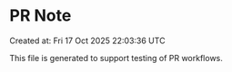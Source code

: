 # PR Note

Created at: Fri 17 Oct 2025 22:03:36 UTC

This file is generated to support testing of PR workflows.
